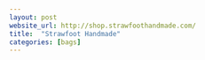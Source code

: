 ```yaml
---
layout: post
website_url: http://shop.strawfoothandmade.com/
title:  "Strawfoot Handmade"
categories: [bags]
---
```

